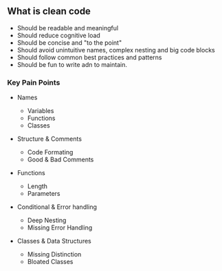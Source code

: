 ## What is clean code
- Should be readable and meaningful
- Should reduce cognitive load
- Should be concise and "to the point"
- Should avoid unintuitive names, complex nesting and big code blocks
- Should follow common best practices and patterns
- Should be fun to write adn to maintain.

### Key Pain Points
- Names
    - Variables
    - Functions
    - Classes

- Structure & Comments
    - Code Formating
    - Good & Bad Comments

- Functions
    - Length
    - Parameters

- Conditional & Error handling
    - Deep Nesting
    - Missing Error Handling

- Classes & Data Structures
    - Missing Distinction
    - Bloated Classes
